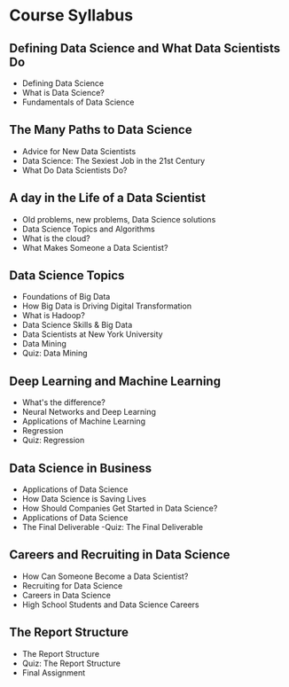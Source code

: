 # Course Syllabus
## Defining Data Science and What Data Scientists Do
- Defining Data Science    
- What is Data Science?
- Fundamentals of Data Science
## The Many Paths to Data Science
- Advice for New Data Scientists
- Data Science: The Sexiest Job in the 21st Century
- What Do Data Scientists Do?
## A day in the Life of a Data Scientist
- Old problems, new problems, Data Science solutions
- Data Science Topics and Algorithms
- What is the cloud?
- What Makes Someone a Data Scientist?
## Data Science Topics   
- Foundations of Big Data
- How Big Data is Driving Digital Transformation
- What is Hadoop?
- Data Science Skills & Big Data
- Data Scientists at New York University
- Data Mining
- Quiz: Data Mining
## Deep Learning and Machine Learning
- What's the difference?
- Neural Networks and Deep Learning
- Applications of Machine Learning
- Regression
- Quiz: Regression
## Data Science in Business
- Applications of Data Science
- How Data Science is Saving Lives
- How Should Companies Get Started in Data Science?
- Applications of Data Science
- The Final Deliverable
-Quiz: The Final Deliverable
## Careers and Recruiting in Data Science
- How Can Someone Become a Data Scientist?
- Recruiting for Data Science
- Careers in Data Science
- High School Students and Data Science Careers
## The Report Structure
- The Report Structure
- Quiz: The Report Structure
- Final Assignment
